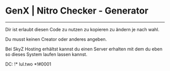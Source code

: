 # GenX | Nitro Checker - Generator
______________________________________
Dir ist erlaubt diesen Code zu nutzen
zu kopieren zu ändern je nach wahl.

Du musst keinen Creator oder anderes
angeben.

Bei SkyZ Hosting erhältst kannst du einen
Server erhalten mit dem du eben so dieses
System laufen lassen kannst.


DC: !* lul.two *!#0001
